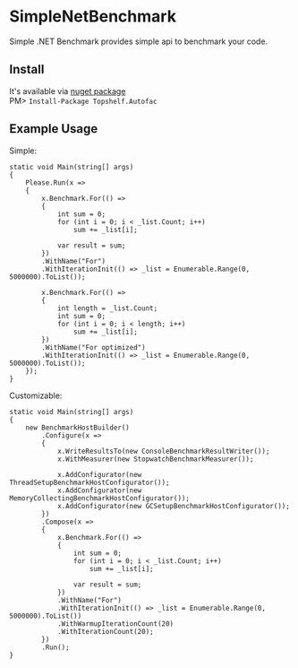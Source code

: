 SimpleNetBenchmark
================

Simple .NET Benchmark provides simple api to benchmark your code.

Install
-------
It's available via [nuget package](https://www.nuget.org/packages/topshelf.autofac)  
PM> `Install-Package Topshelf.Autofac`

Example Usage
-------------

Simple:

	static void Main(string[] args)
    {
		Please.Run(x =>
		{
			x.Benchmark.For(() =>
			{
				int sum = 0;
				for (int i = 0; i < _list.Count; i++)
					sum += _list[i];

				var result = sum;
			})
			.WithName("For")
			.WithIterationInit(() => _list = Enumerable.Range(0, 5000000).ToList());

			x.Benchmark.For(() =>
			{
				int length = _list.Count;
				int sum = 0;
				for (int i = 0; i < length; i++)
					sum += _list[i];
			})
			.WithName("For optimized")
			.WithIterationInit(() => _list = Enumerable.Range(0, 5000000).ToList());
		});
    }
	
Customizable:

	static void Main(string[] args)
	{
		new BenchmarkHostBuilder()
			.Configure(x =>
			{
				x.WriteResultsTo(new ConsoleBenchmarkResultWriter());
				x.WithMeasurer(new StopwatchBenchmarkMeasurer());

				x.AddConfigurator(new ThreadSetupBenchmarkHostConfigurator());
				x.AddConfigurator(new MemoryCollectingBenchmarkHostConfigurator());
				x.AddConfigurator(new GCSetupBenchmarkHostConfigurator());
			})
			.Compose(x =>
			{
				x.Benchmark.For(() =>
				{
					int sum = 0;
					for (int i = 0; i < _list.Count; i++)
						sum += _list[i];

					var result = sum;
				})
				.WithName("For")
				.WithIterationInit(() => _list = Enumerable.Range(0, 5000000).ToList())
				.WithWarmupIterationCount(20)
				.WithIterationCount(20);
			})
			.Run();
	}

